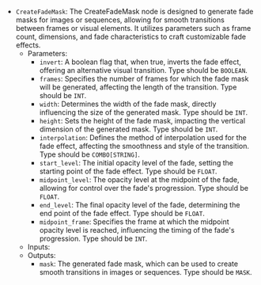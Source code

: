 - `CreateFadeMask`: The CreateFadeMask node is designed to generate fade masks for images or sequences, allowing for smooth transitions between frames or visual elements. It utilizes parameters such as frame count, dimensions, and fade characteristics to craft customizable fade effects.
    - Parameters:
        - `invert`: A boolean flag that, when true, inverts the fade effect, offering an alternative visual transition. Type should be `BOOLEAN`.
        - `frames`: Specifies the number of frames for which the fade mask will be generated, affecting the length of the transition. Type should be `INT`.
        - `width`: Determines the width of the fade mask, directly influencing the size of the generated mask. Type should be `INT`.
        - `height`: Sets the height of the fade mask, impacting the vertical dimension of the generated mask. Type should be `INT`.
        - `interpolation`: Defines the method of interpolation used for the fade effect, affecting the smoothness and style of the transition. Type should be `COMBO[STRING]`.
        - `start_level`: The initial opacity level of the fade, setting the starting point of the fade effect. Type should be `FLOAT`.
        - `midpoint_level`: The opacity level at the midpoint of the fade, allowing for control over the fade's progression. Type should be `FLOAT`.
        - `end_level`: The final opacity level of the fade, determining the end point of the fade effect. Type should be `FLOAT`.
        - `midpoint_frame`: Specifies the frame at which the midpoint opacity level is reached, influencing the timing of the fade's progression. Type should be `INT`.
    - Inputs:
    - Outputs:
        - `mask`: The generated fade mask, which can be used to create smooth transitions in images or sequences. Type should be `MASK`.

